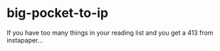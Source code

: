 # big-pocket-to-ip
If you have too many things in your reading list and you get a 413 from instapaper...
